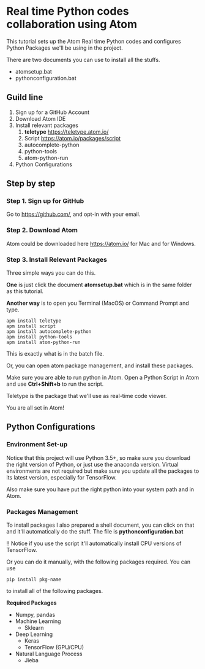 # Real time Python codes collaboration using Atom

This tutorial sets up the Atom Real time Python codes and configures Python Packages we'll be using in the project.

There are two documents you can use to install all the stuffs.

- atomsetup.bat
- pythonconfiguration.bat

## Guild line

1. Sign up for a GitHub Account
2. Download Atom IDE
3. Install relevant packages
   1. **teletype** https://teletype.atom.io/
   2. Script https://atom.io/packages/script
   3. autocomplete-python
   4. python-tools
   5. atom-python-run
4. Python Configurations

## Step by step

### Step 1. Sign up for GitHub

Go to https://github.com/, and opt-in with your email.

### Step 2. Download Atom

Atom could be downloaded here https://atom.io/ for Mac and for Windows.

### Step 3. Install Relevant Packages

Three simple ways you can do this. 

**One** is just click the document **atomsetup.bat** which is in the same folder as this tutorial. 



**Another way** is to open you Terminal (MacOS) or Command Prompt and type.

```shell
apm install teletype
apm install script
apm install autocomplete-python
apm install python-tools
apm install atom-python-run
```

This is exactly what is in the batch file.



Or, you can open atom package management, and install these packages.

Make sure you are able to run python in Atom. Open a Python Script in Atom and use **Ctrl+Shift+b** to run the script.

Teletype is the package that we'll use as real-time code viewer.

You are all set in Atom!

## Python Configurations

### Environment Set-up

Notice that this project will use Python 3.5+, so make sure you download the right version of Python, or just use the anaconda version. Virtual environments are not required but make sure you update all the packages to its latest version, especially for TensorFlow.

Also make sure you have put the right python into your system path and in Atom.

### Packages Management

To install packages I also prepared a shell document, you can click on that and it'll automatically do the stuff. The file is **pythonconfiguration.bat**

!! Notice if you use the script it'll automatically install CPU versions of TensorFlow.

Or you can do it manually, with the following packages required. You can use 

```shell
pip install pkg-name
```

to install all of the following packages. 

**Required Packages**

- Numpy, pandas
- Machine Learning
  - Sklearn
- Deep Learning
  - Keras
  - TensorFlow (GPU/CPU)
- Natural Language Process
  - Jieba